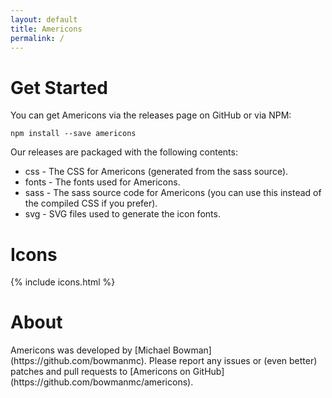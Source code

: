 ```yaml
---
layout: default
title: Americons
permalink: /
---
```


<a id="getstarted" />
<h1>Get Started</h1>
You can get Americons via the releases page on GitHub or via NPM:
<pre><code class="language-bash">npm install --save americons</code></pre>

Our releases are packaged with the following contents:
- css - The CSS for Americons (generated from the sass source).
- fonts - The fonts used for Americons.
- sass - The sass source code for Americons (you can use this instead of the compiled CSS if you prefer).
- svg - SVG files used to generate the icon fonts.


<a id="icons" />
<h1>Icons</h1>
{% include icons.html %}


<a id="about" />
<h1>About</h1>
Americons was developed by
[Michael Bowman](https://github.com/bowmanmc). Please report any issues or
(even better) patches and pull requests to
[Americons on GitHub](https://github.com/bowmanmc/americons).

